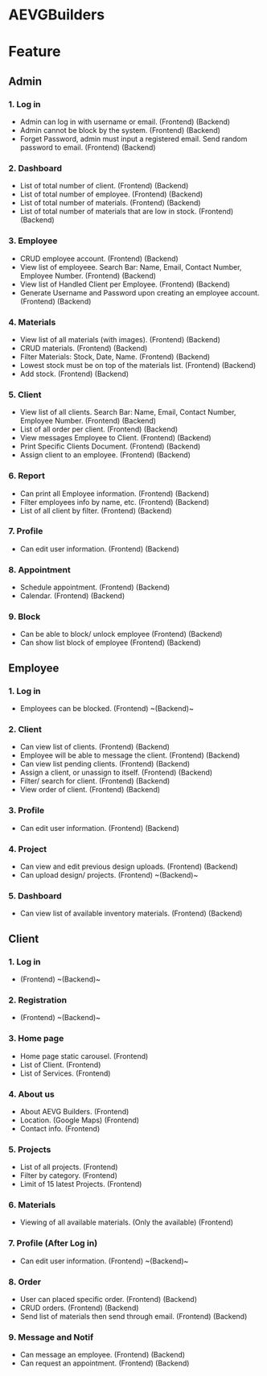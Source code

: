 # AEVGBuilders

# Feature

## Admin

<!-- '~~' to strike -->

### 1. Log in

- Admin can log in with username or email. (Frontend) (Backend)
- Admin cannot be block by the system. (Frontend) (Backend)
- Forget Password, admin must input a registered email. Send random password to email. (Frontend) (Backend)

### 2. Dashboard

- List of total number of client. (Frontend) (Backend)
- List of total number of employee. (Frontend) (Backend)
- List of total number of materials. (Frontend) (Backend)
- List of total number of materials that are low in stock. (Frontend) (Backend)

### 3. Employee

- CRUD employee account. (Frontend) (Backend)
- View list of employeee. Search Bar: Name, Email, Contact Number, Employee Number. (Frontend) (Backend)
- View list of Handled Client per Employee. (Frontend) (Backend)
- Generate Username and Password upon creating an employee account. (Frontend) (Backend)

### 4. Materials

- View list of all materials (with images). (Frontend) (Backend)
- CRUD materials. (Frontend) (Backend)
- Filter Materials: Stock, Date, Name. (Frontend) (Backend)
- Lowest stock must be on top of the materials list. (Frontend) (Backend)
- Add stock. (Frontend) (Backend)


### 5. Client 

- View list of all clients. Search Bar: Name, Email, Contact Number, Employee Number. (Frontend) (Backend)
- List of all order per client. (Frontend) (Backend)
- View messages Employee to Client. (Frontend) (Backend)
- Print Specific Clients Document. (Frontend) (Backend)
- Assign client to an employee. (Frontend) (Backend)

### 6. Report

- Can print all Employee information. (Frontend) (Backend)
- Filter employees info by name, etc. (Frontend) (Backend)
- List of all client by filter. (Frontend) (Backend)

### 7. Profile

- Can edit user information. (Frontend) (Backend)

### 8. Appointment

- Schedule appointment. (Frontend) (Backend)
- Calendar. (Frontend) (Backend)

### 9. Block

- Can be able to block/ unlock employee (Frontend) (Backend)
- Can show list block of employee (Frontend) (Backend)



## Employee 

### 1. Log in

- Employees can be blocked. (Frontend) ~(Backend)~

### 2. Client

- Can view list of clients. (Frontend) (Backend)
- Employee will be able to message the client. (Frontend) (Backend)
- Can view list pending clients. (Frontend) (Backend)
- Assign a client, or unassign to itself. (Frontend) (Backend)
- Filter/ search for client. (Frontend) (Backend)
- View order of client. (Frontend) (Backend)

### 3. Profile

- Can edit user information. (Frontend) (Backend)

### 4. Project

- Can view and edit previous design uploads. (Frontend) (Backend)
- Can upload design/ projects. (Frontend) ~(Backend)~
<!-- ### 4. Materials
- Can upload materials (Frontend) ~(Backend)~ -->

### 5. Dashboard

- Can view list of available inventory materials. (Frontend) (Backend)



## Client

### 1. Log in

- (Frontend) ~(Backend)~

### 2. Registration 

- (Frontend) ~(Backend)~

### 3. Home page

- Home page static carousel. (Frontend)
- List of Client. (Frontend)
- List of Services. (Frontend)

### 4. About us

- About AEVG Builders. (Frontend)
- Location. (Google Maps) (Frontend)
- Contact info. (Frontend)

### 5. Projects

- List of all projects. (Frontend)
- Filter by category. (Frontend)
- Limit of 15 latest Projects. (Frontend)

### 6. Materials

- Viewing of all available materials. (Only the available) (Frontend)

### 7. Profile (After Log in)

- Can edit user information. (Frontend) ~(Backend)~

### 8. Order

- User can placed specific order. (Frontend) (Backend)
- CRUD orders. (Frontend) (Backend)
- Send list of materials then send through email. (Frontend) (Backend)

### 9. Message and Notif

- Can message an employee. (Frontend) (Backend)
- Can request an appointment. (Frontend) (Backend)